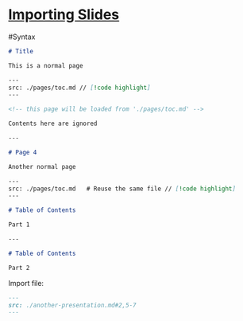 # [Importing Slides](https://sli.dev/features/importing-slides.html)

#Syntax 

````markdown title="./slides.md"
# Title

This is a normal page

---
src: ./pages/toc.md // [!code highlight]
---

<!-- this page will be loaded from './pages/toc.md' -->

Contents here are ignored

---

# Page 4

Another normal page

---
src: ./pages/toc.md   # Reuse the same file // [!code highlight]
---
````

````md title="./pages/toc.md"
# Table of Contents

Part 1

---

# Table of Contents

Part 2
````

Import file:

````md
---
src: ./another-presentation.md#2,5-7
---
````